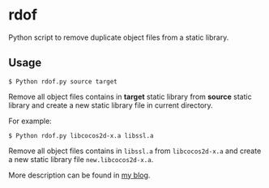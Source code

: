 # rdof
Python script to remove duplicate object files from a static library.

## Usage

    $ Python rdof.py source target

Remove all object files contains in **target** static library from **source** static library and create a new static library file in current directory.

For example:

    $ Python rdof.py libcocos2d-x.a libssl.a

Remove all object files contains in `libssl.a` from `libcocos2d-x.a` and create a new static library file `new.libcocos2d-x.a`.

More description can be found in [my blog](http://guojiubo.com).
